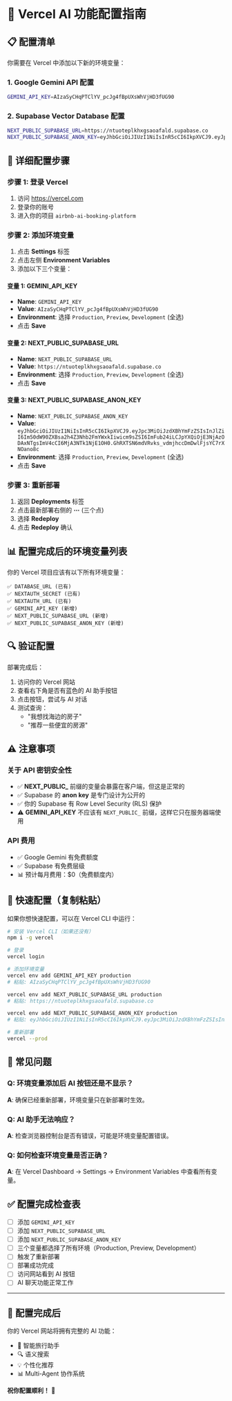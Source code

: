 # 🚀 Vercel AI 功能配置指南

## 📋 配置清单

你需要在 Vercel 中添加以下新的环境变量：

### 1. Google Gemini API 配置

```bash
GEMINI_API_KEY=AIzaSyCHqPTClYV_pcJg4fBpUXsWhVjHD3fUG90
```

### 2. Supabase Vector Database 配置

```bash
NEXT_PUBLIC_SUPABASE_URL=https://ntuoteplkhxgsaoafald.supabase.co
NEXT_PUBLIC_SUPABASE_ANON_KEY=eyJhbGciOiJIUzI1NiIsInR5cCI6IkpXVCJ9.eyJpc3MiOiJzdXBhYmFzZSIsInJlZiI6Im50dW90ZXBsa2h4Z3Nhb2FmYWxkIiwicm9sZSI6ImFub24iLCJpYXQiOjE3NjAzODAxNTgsImV4cCI6MjA3NTk1NjE1OH0.GhRXTSN6mdVRvks_vdmjhccDmDwlFjsYC7rXNOano8c
```

## 🔧 详细配置步骤

### 步骤 1: 登录 Vercel
1. 访问 https://vercel.com
2. 登录你的账号
3. 进入你的项目 `airbnb-ai-booking-platform`

### 步骤 2: 添加环境变量
1. 点击 **Settings** 标签
2. 点击左侧 **Environment Variables**
3. 添加以下三个变量：

#### 变量 1: GEMINI_API_KEY
- **Name**: `GEMINI_API_KEY`
- **Value**: `AIzaSyCHqPTClYV_pcJg4fBpUXsWhVjHD3fUG90`
- **Environment**: 选择 `Production`, `Preview`, `Development` (全选)
- 点击 **Save**

#### 变量 2: NEXT_PUBLIC_SUPABASE_URL
- **Name**: `NEXT_PUBLIC_SUPABASE_URL`
- **Value**: `https://ntuoteplkhxgsaoafald.supabase.co`
- **Environment**: 选择 `Production`, `Preview`, `Development` (全选)
- 点击 **Save**

#### 变量 3: NEXT_PUBLIC_SUPABASE_ANON_KEY
- **Name**: `NEXT_PUBLIC_SUPABASE_ANON_KEY`
- **Value**: `eyJhbGciOiJIUzI1NiIsInR5cCI6IkpXVCJ9.eyJpc3MiOiJzdXBhYmFzZSIsInJlZiI6Im50dW90ZXBsa2h4Z3Nhb2FmYWxkIiwicm9sZSI6ImFub24iLCJpYXQiOjE3NjAzODAxNTgsImV4cCI6MjA3NTk1NjE1OH0.GhRXTSN6mdVRvks_vdmjhccDmDwlFjsYC7rXNOano8c`
- **Environment**: 选择 `Production`, `Preview`, `Development` (全选)
- 点击 **Save**

### 步骤 3: 重新部署
1. 返回 **Deployments** 标签
2. 点击最新部署右侧的 **⋯** (三个点)
3. 选择 **Redeploy**
4. 点击 **Redeploy** 确认

## 📊 配置完成后的环境变量列表

你的 Vercel 项目应该有以下所有环境变量：

```
✅ DATABASE_URL (已有)
✅ NEXTAUTH_SECRET (已有)
✅ NEXTAUTH_URL (已有)
✅ GEMINI_API_KEY (新增)
✅ NEXT_PUBLIC_SUPABASE_URL (新增)
✅ NEXT_PUBLIC_SUPABASE_ANON_KEY (新增)
```

## 🔍 验证配置

部署完成后：
1. 访问你的 Vercel 网站
2. 查看右下角是否有蓝色的 AI 助手按钮
3. 点击按钮，尝试与 AI 对话
4. 测试查询：
   - "我想找海边的房子"
   - "推荐一些便宜的房源"

## ⚠️ 注意事项

### 关于 API 密钥安全性
- ✅ **NEXT_PUBLIC_** 前缀的变量会暴露在客户端，但这是正常的
- ✅ Supabase 的 **anon key** 是专门设计为公开的
- ✅ 你的 Supabase 有 Row Level Security (RLS) 保护
- ⚠️ **GEMINI_API_KEY** 不应该有 `NEXT_PUBLIC_` 前缀，这样它只在服务器端使用

### API 费用
- ✅ Google Gemini 有免费额度
- ✅ Supabase 有免费层级
- 📊 预计每月费用：$0（免费额度内）

## 🎯 快速配置（复制粘贴）

如果你想快速配置，可以在 Vercel CLI 中运行：

```bash
# 安装 Vercel CLI（如果还没有）
npm i -g vercel

# 登录
vercel login

# 添加环境变量
vercel env add GEMINI_API_KEY production
# 粘贴: AIzaSyCHqPTClYV_pcJg4fBpUXsWhVjHD3fUG90

vercel env add NEXT_PUBLIC_SUPABASE_URL production
# 粘贴: https://ntuoteplkhxgsaoafald.supabase.co

vercel env add NEXT_PUBLIC_SUPABASE_ANON_KEY production
# 粘贴: eyJhbGciOiJIUzI1NiIsInR5cCI6IkpXVCJ9.eyJpc3MiOiJzdXBhYmFzZSIsInJlZiI6Im50dW90ZXBsa2h4Z3Nhb2FmYWxkIiwicm9sZSI6ImFub24iLCJpYXQiOjE3NjAzODAxNTgsImV4cCI6MjA3NTk1NjE1OH0.GhRXTSN6mdVRvks_vdmjhccDmDwlFjsYC7rXNOano8c

# 重新部署
vercel --prod
```

## 🚨 常见问题

### Q: 环境变量添加后 AI 按钮还是不显示？
**A**: 确保已经重新部署，环境变量只在新部署时生效。

### Q: AI 助手无法响应？
**A**: 检查浏览器控制台是否有错误，可能是环境变量配置错误。

### Q: 如何检查环境变量是否正确？
**A**: 在 Vercel Dashboard → Settings → Environment Variables 中查看所有变量。

## ✅ 配置完成检查表

- [ ] 添加 `GEMINI_API_KEY`
- [ ] 添加 `NEXT_PUBLIC_SUPABASE_URL`
- [ ] 添加 `NEXT_PUBLIC_SUPABASE_ANON_KEY`
- [ ] 三个变量都选择了所有环境（Production, Preview, Development）
- [ ] 触发了重新部署
- [ ] 部署成功完成
- [ ] 访问网站看到 AI 按钮
- [ ] AI 聊天功能正常工作

---

## 🎉 配置完成后

你的 Vercel 网站将拥有完整的 AI 功能：
- 🤖 智能旅行助手
- 🔍 语义搜索
- 💡 个性化推荐
- 📊 Multi-Agent 协作系统

**祝你配置顺利！** 🚀
